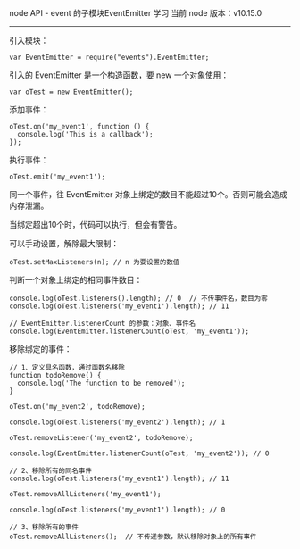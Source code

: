 node API - event 的子模块EventEmitter 学习
当前 node 版本：v10.15.0

---

引入模块：

```node
var EventEmitter = require("events").EventEmitter;
```

引入的 EventEmitter 是一个构造函数，要 new 一个对象使用：

```node
var oTest = new EventEmitter();
```

添加事件：

```node
oTest.on('my_event1', function () {
  console.log('This is a callback');
});
```

执行事件：

```node
oTest.emit('my_event1');
```

同一个事件，往 EventEmitter 对象上绑定的数目不能超过10个。否则可能会造成内存泄漏。

当绑定超出10个时，代码可以执行，但会有警告。

可以手动设置，解除最大限制：

```node
oTest.setMaxListeners(n); // n 为要设置的数值
```

判断一个对象上绑定的相同事件数目：

```node
console.log(oTest.listeners().length); // 0  // 不传事件名，数目为零
console.log(oTest.listeners('my_event1').length); // 11

// EventEmitter.listenerCount 的参数：对象、事件名
console.log(EventEmitter.listenerCount(oTest, 'my_event1'));
```

移除绑定的事件：

```node
// 1、定义具名函数，通过函数名移除
function todoRemove() {
  console.log('The function to be removed');
}

oTest.on('my_event2', todoRemove);

console.log(oTest.listeners('my_event2').length); // 1

oTest.removeListener('my_event2', todoRemove);

console.log(EventEmitter.listenerCount(oTest, 'my_event2')); // 0

// 2、移除所有的同名事件
console.log(oTest.listeners('my_event1').length); // 11

oTest.removeAllListeners('my_event1');

console.log(oTest.listeners('my_event1').length); // 0

// 3、移除所有的事件
oTest.removeAllListeners();  // 不传递参数，默认移除对象上的所有事件
```
